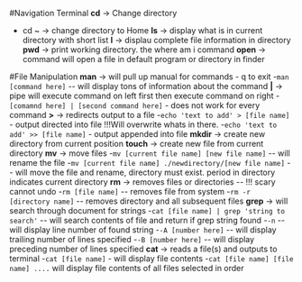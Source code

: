 #Navigation Terminal
**cd** -> Change directory
- cd ~ -> change directory to Home
**ls** -> display what is in current directory with short list
**l** -> displau complete file information in directory
**pwd** -> print working directory. the where am i command
**open** -> command will open a file in default program or directory in finder

#File Manipulation
**man** -> will pull up manual for commands - q to exit
-`man [command here]` -- will display tons of information about the command
**|** -> pipe will execute command on left first then execute command on right
-`[comamnd here] | [second command here]` - does not work for every command
**>** -> redirects output to a file
-`echo 'text to add' > [file name]` - output directed into file !!!Will overwrite whats in there.
-`echo 'text to add' >> [file name]` - output appended into file
**mkdir** -> create new directory from current position
**touch** -> create new file from current directory
**mv** -> move files
-`mv [current file name] [new file name]` -- will rename the file
-`mv [current file name] ./newdirectory/[new file name]` -- will move the file and rename, directory must exist. period in directory indicates current directory
**rm** -> removes files or directories -- !!! scary cannot undo
-`rm [file name]` -- removes file from system
-`rm -r [directory name]` -- removes directory and all subsequent files
**grep** -> will search through document for strings
-`cat [file name] | grep 'string to search'` -- will search contents of file and return if grep string found
-`-n` -- will display line number of found string
-`-A [number here]` -- will display trailing number of lines specified
-`-B [number here]` -- will display preceding number of lines specified
**cat** -> reads a file(s) and outputs to terminal
-`cat [file name]` - will display file contents
-`cat [file name] [file name] ....` will display file contents of all files selected in order